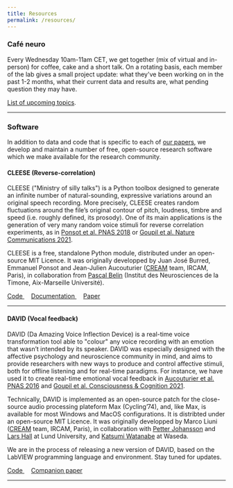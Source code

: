 ```yaml
---
title: Resources
permalink: /resources/
---
```


### Café neuro

Every Wednesday 10am-11am CET, we get together (mix of virtual and in-person) for coffee, cake and a short talk. On a rotating basis, each member of the lab gives a small project update: what they've been working on in the past 1-2 months, what their current data and results are, what pending question they may have. 

[List of upcoming topics]({{site.baseurl}}/2022/01/25/Upcoming_cafe_neuro.html). 

<hr>

### Software

In addition to data and code that is specific to each of [our papers]({{site.baseurl}}/publications/), we develop and maintain a number of free, open-source research software which we make available for the research community.

#### CLEESE (Reverse-correlation)

CLEESE ("Ministry of silly talks") is a Python toolbox designed to generate an infinite number of natural-sounding, expressive variations around an original speech recording. More precisely, CLEESE creates random fluctuations around the file’s original contour of pitch, loudness, timbre and speed (i.e. roughly defined, its prosody). One of its main applications is the generation of very many random voice stimuli for reverse correlation experiments, as in [Ponsot et al. PNAS 2018](https://www.pnas.org/content/115/15/3972) or [Goupil et al. Nature Communications 2021](https://www.nature.com/articles/s41467-020-20649-4). 

CLEESE is a free, standalone Python module, distributed under an open-source MIT Licence. It was originally developped by Juan José Burred, Emmanuel Ponsot and Jean-Julien Aucouturier ([CREAM]({{site.baseurl}}/cream) team, IRCAM, Paris), in collaboration from [Pascal Belin](https://www.int.univ-amu.fr/_BELIN-Pascal,659_?lang=en) (Institut des Neurosciences de la Timone, Aix-Marseille Université). 

<a href="https://github.com/neuro-team-femto/cleese"><i class="fa fa-github"></i> Code </a>&nbsp;&nbsp;&nbsp;
<a href="https://neuro-team-femto.github.io/cleese/"><i class="fa fa-book"></i> Documentation </a>&nbsp;&nbsp;&nbsp;
<a href="https://journals.plos.org/plosone/article?id=10.1371/journal.pone.0205943"><i class="fa fa-book"></i> Paper</a>&nbsp;&nbsp;&nbsp;

<hr>

#### DAVID (Vocal feedback)


DAVID (Da Amazing Voice Inflection Device) is a real-time voice transformation tool able to "colour" any voice recording with an emotion that wasn’t intended by its speaker. DAVID was especially designed with the affective psychology and neuroscience community in mind, and aims to provide researchers with new ways to produce and control affective stimuli, both for offline listening and for real-time paradigms. For instance, we have used it to create real-time emotional vocal feedback in [Aucouturier et al. PNAS 2016](https://www.pnas.org/content/113/4/948) and [Goupil et al. Consciousness & Cognition 2021](https://www.sciencedirect.com/science/article/abs/pii/S1053810020305390?dgcid=coauthor). 

Technically, DAVID is implemented as an open-source patch for the close-source audio processing plateform Max (Cycling’74), and, like Max, is available for most Windows and MacOS configurations. It is distribted under an open-source MIT Licence. It was originally developped by Marco Liuni ([CREAM]({{site.baseurl}}/cream) team, IRCAM, Paris), in collaboration with [Petter Johansson](https://www.fil.lu.se/en/person/PetterJohansson/) and [Lars Hall](https://www.fil.lu.se/en/person/LarsHall/) at Lund University, and [Katsumi Watanabe](http://www.fennel.sci.waseda.ac.jp/indexe.html) at Waseda. 

We are in the process of releasing a new version of DAVID, based on the LabVIEW programming language and environment. Stay tuned for updates.

<a href="https://github.com/neuro-team-femto/david"><i class="fa fa-github"></i> Code </a>&nbsp;&nbsp;&nbsp;
<a href="https://link.springer.com/article/10.3758/s13428-017-0873-y"><i class="fa fa-book"></i> Companion paper</a>&nbsp;&nbsp;&nbsp;



<!-- Every Friday at 13:30 EST, we get together (mix of virtual and in person) for lab teachings. 
On a rotating basis, each member of the lab speaks and teaches about something they know. 
Anything, really. Relevant and interesting topics, good skills to know, nice Python packages,
neuroscientific princples, new findings and literature reviews... whatever!

Get on the listserve for announcements: https://groups.google.com/forum/#!forum/kording-lab-teachings

[Click here for current topics (as of summer 2021)](http://kordinglab.com/2021/01/01/upcoming-lab-teaching.html) -->

<!-- ### **Older Blog posts from the lab**

<div class="content list">
  {% for post in site.posts %}
    {% if post.categories contains 'blog' %}
    <div class="list-item">
      <p class="list-post-title">
        <a href="{{ site.baseurl }}{{ post.url }}">- {{ post.title }}</a> (<small>{{post.date | date: "%m/%d/%y" }}</small>)
      </p>
    </div>
    {% endif %}
  {% endfor %}
</div> -->




<hr>
